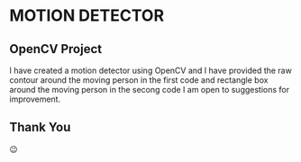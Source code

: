 # MOTION DETECTOR
## OpenCV Project

I have created a motion detector using OpenCV and I have provided the raw contour around the moving person in the first code and rectangle box around the moving person in the secong code
I am open to suggestions for improvement.


## Thank You
:wink:
